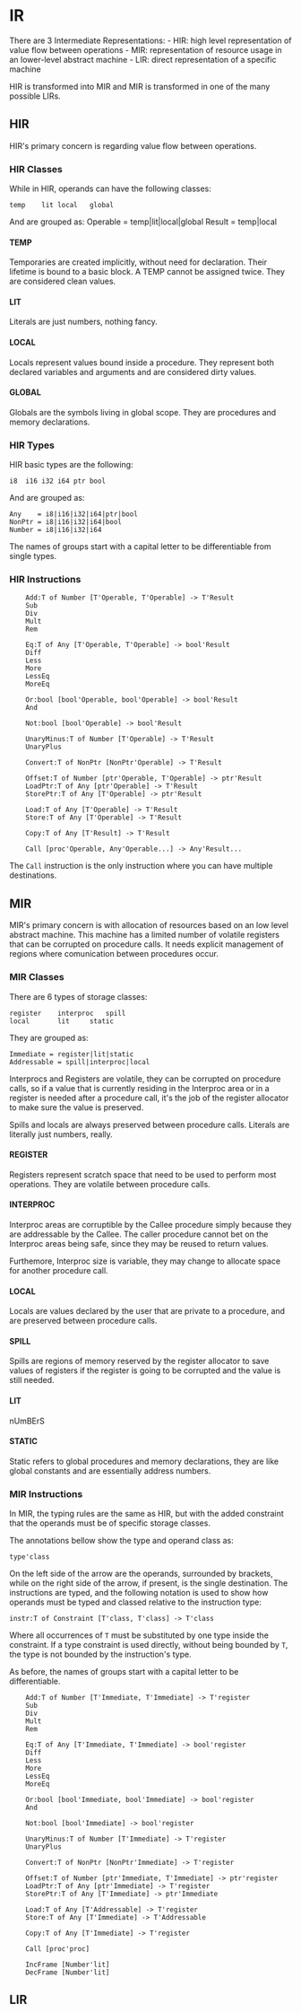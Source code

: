 # IR

There are 3 Intermediate Representations:
	- HIR: high level representation of value flow between operations
	- MIR: representation of resource usage in an lower-level abstract machine
	- LIR: direct representation of a specific machine

HIR is transformed into MIR and MIR is transformed in
one of the many possible LIRs.

## HIR

HIR's primary concern is regarding value flow between operations.

### HIR Classes

While in HIR, operands can have the following classes:

	temp	lit	local	global

And are grouped as:
	Operable = temp|lit|local|global
	Result   = temp|local
 
#### TEMP

Temporaries are created implicitly, without need for declaration.
Their lifetime is bound to a basic block.
A TEMP cannot be assigned twice.
They are considered clean values.

#### LIT

Literals are just numbers, nothing fancy.

#### LOCAL

Locals represent values bound inside a procedure.
They represent both declared variables and arguments
and are considered dirty values.

#### GLOBAL

Globals are the symbols living in global scope.
They are procedures and memory declarations.

### HIR Types

HIR basic types are the following:

	i8	i16	i32	i64	ptr	bool

And are grouped as:

	Any    = i8|i16|i32|i64|ptr|bool
	NonPtr = i8|i16|i32|i64|bool
	Number = i8|i16|i32|i64
	
The names of groups start with a capital letter to be differentiable from
single types.

### HIR Instructions

```
	Add:T of Number [T'Operable, T'Operable] -> T'Result
	Sub
	Div
	Mult
	Rem

	Eq:T of Any [T'Operable, T'Operable] -> bool'Result
	Diff
	Less
	More
	LessEq
	MoreEq

	Or:bool [bool'Operable, bool'Operable] -> bool'Result
	And

	Not:bool [bool'Operable] -> bool'Result

	UnaryMinus:T of Number [T'Operable] -> T'Result
	UnaryPlus

	Convert:T of NonPtr [NonPtr'Operable] -> T'Result

	Offset:T of Number [ptr'Operable, T'Operable] -> ptr'Result
	LoadPtr:T of Any [ptr'Operable] -> T'Result
	StorePtr:T of Any [T'Operable] -> ptr'Result

	Load:T of Any [T'Operable] -> T'Result
	Store:T of Any [T'Operable] -> T'Result

	Copy:T of Any [T'Result] -> T'Result

	Call [proc'Operable, Any'Operable...] -> Any'Result...
```

The `Call` instruction is the only instruction where you can have
multiple destinations.

## MIR

MIR's primary concern is with allocation of resources based on an
low level abstract machine. This machine has a limited number
of volatile registers that can be corrupted on procedure calls.
It needs explicit management of regions where comunication
between procedures occur.

### MIR Classes

There are 6 types of storage classes:

	register	interproc	spill
	local		lit		static
	
They are grouped as:

	Immediate = register|lit|static
	Addressable = spill|interproc|local

Interprocs and Registers are volatile, they can be corrupted on
procedure calls, so if a value that is currently residing in
the Interproc area or in a register is needed after a procedure call,
it's the job of the register allocator to make sure the value is preserved.

Spills and locals are always preserved between procedure calls.
Literals are literally just numbers, really.

#### REGISTER

Registers represent scratch space that need to be used to
perform most operations. They are volatile between procedure calls.

#### INTERPROC

Interproc areas are corruptible by the Callee procedure simply
because they are addressable by the Callee. The caller procedure
cannot bet on the Interproc areas being safe, since they may be
reused to return values.

Furthemore, Interproc size is variable, they may change to allocate
space for another procedure call.

#### LOCAL

Locals are values declared by the user that are private to a procedure,
and are preserved between procedure calls.

#### SPILL

Spills are regions of memory reserved by the register allocator to
save values of registers if the register is going to be corrupted
and the value is still needed.

#### LIT

nUmBErS

#### STATIC

Static refers to global procedures and memory declarations, they are like
global constants and are essentially address numbers.

### MIR Instructions

In MIR, the typing rules are the same as HIR, but with the added constraint
that the operands must be of specific storage classes.

The annotations bellow show the type and operand class as:

	type'class

On the left side of the arrow are the operands, surrounded by brackets,
while on the right side of the arrow, if present, is the single destination.
The instructions are typed, and the following notation is used to show
how operands must be typed and classed relative to the instruction type:

	instr:T of Constraint [T'class, T'class] -> T'class

Where all occurrences of `T` must be substituted
by one type inside the constraint. If a type constraint is used directly,
without being bounded by `T`, the type is not bounded by the instruction's
type.
	
As before, the names of groups start with a capital letter
to be differentiable.

```
	Add:T of Number [T'Immediate, T'Immediate] -> T'register
	Sub
	Div
	Mult
	Rem

	Eq:T of Any [T'Immediate, T'Immediate] -> bool'register
	Diff
	Less
	More
	LessEq
	MoreEq

	Or:bool [bool'Immediate, bool'Immediate] -> bool'register
	And

	Not:bool [bool'Immediate] -> bool'register

	UnaryMinus:T of Number [T'Immediate] -> T'register
	UnaryPlus

	Convert:T of NonPtr [NonPtr'Immediate] -> T'register

	Offset:T of Number [ptr'Immediate, T'Immediate] -> ptr'register
	LoadPtr:T of Any [ptr'Immediate] -> T'register
	StorePtr:T of Any [T'Immediate] -> ptr'Immediate

	Load:T of Any [T'Addressable] -> T'register
	Store:T of Any [T'Immediate] -> T'Addressable

	Copy:T of Any [T'Immediate] -> T'register

	Call [proc'proc]

	IncFrame [Number'lit]
	DecFrame [Number'lit]
```

## LIR
